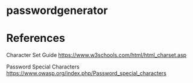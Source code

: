 # passwordgenerator

# References
Character Set Guide
https://www.w3schools.com/html/html_charset.asp 

Password Special Characters
https://www.owasp.org/index.php/Password_special_characters 